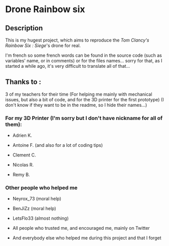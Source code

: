 # **Drone Rainbow six**

## Description

This is my hugest project, which aims to reproduce the *Tom Clancy's Rainbow Six : Siege*'s drone for real.

I'm french so some french words can be found in the source code (such as variables' name, or in comments) or for the files names... sorry for that, as I started a while ago, it's very difficult to translate all of that...

## Thanks to :

3 of my teachers for their time (For helping me mainly with mechanical issues, but also a bit of code, and for the 3D printer for the first prototype) (I don\'t know if they want to be in the readme, so I hide their names…)

### For my 3D Printer (I'm sorry but I don't have nickname for all of them):

- Adrien K.

- Antoine F. (and also for a lot of coding tips)

- Clement C.

- Nicolas R.

- Remy B.

### Other people who helped me

- Neyrox_73 (moral help)

- BenJiZz (moral help)

- LetsFlo33 (almost nothing)

- All people who trusted me, and encouraged me, mainly on Twitter

- And everybody else who helped me during this project and that I forget
    
